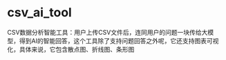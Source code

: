 # csv_ai_tool
CSV数据分析智能工具：用户上传CSV文件后，连同用户的问题一块传给大模型，得到AI的智能回答，这个工具除了支持问题回答之外呢，它还支持图表可视化，具体来说，它包含散点图、折线图、条形图

